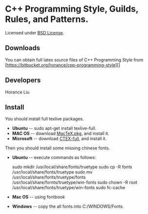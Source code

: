 C++ Programming Style, Guilds, Rules, and Patterns.
=============
Licensed under [BSD License][].

Downloads
---------
You can obtain full latex source files of C++ Programming Style from [https://bitbucket.org/horance/cpp-programming-style][]

Developers
----------------
Horance Liu

Install
---------------
You should install full texlive packages.
  * __Ubuntu__ -- sudo apt-get install texlive-full.
  * __MAC OS__ -- download [MacTeX.pkg][], and install it.
  * __Microsoft__ -- download [CTEX-full][], and install it.

Then you should install some missing chinese fonts.
  * __Ubuntu__ -- execute commands as follows: 

      sudo mkdir /usr/local/share/fonts/truetype
      sudo cp -R fonts /usr/local/share/fonts/truetype
      sudo mv /usr/local/share/fonts/truetype/fonts /usr/local/share/fornts/truetype/win-fonts
      sudo chown -R root /usr/local/share/fonts/truetype/win-fonts
      sudo fc-cache

  * __Mac OS__ -- using fontbook
  * __Windows__ -- copy the all fonts into C:/WINDOWS/Fonts

[BSD License]: http://opensource.org/licenses/BSD-3-Clause
[MacTeX.pkg]: http://tug.org/mactex/
[CTEX-full]: http://www.ctex.org/CTeXDownload
[https://bitbucket.org/horance/cpp-programming-style]: https://bitbucket.org/horance/cpp-programming-style

